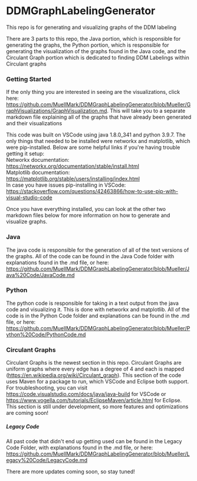# DDMGraphLabelingGenerator

This repo is for generating and visualizing graphs of the DDM labeling

There are 3 parts to this repo, the Java portion, which is responsible for generating the graphs, the Python portion, which is responsible for generating the visualization of the graphs found in the Java code, and the Circulant Graph portion which is dedicated to finding DDM Labelings within Circulant graphs

### Getting Started
If the only thing you are interested in seeing are the visualizations, click here: https://github.com/MuellMark/DDMGraphLabelingGenerator/blob/Mueller/GraphVisualizations/GraphVisualization.md. This will take you to a separate markdown file explaining all of the graphs that have already been generated and their visualizations

This code was built on VSCode using java 1.8.0_341 and python 3.9.7. The only things that needed to be installed were networkx and matplotlib, which were pip-installed. Below are some helpful links if you're having trouble getting it setup:\
Networkx documentation: https://networkx.org/documentation/stable/install.html \
Matplotlib documentation: https://matplotlib.org/stable/users/installing/index.html \
In case you have issues pip-installing in VSCode: https://stackoverflow.com/questions/42463866/how-to-use-pip-with-visual-studio-code

Once you have everything installed, you can look at the other two markdown files below for more information on how to generate and visualize graphs.
### Java
The java code is responsible for the generation of all of the text versions of the graphs. All of the code can be found in the Java Code folder with explanations
found in the .md file, or here: https://github.com/MuellMark/DDMGraphLabelingGenerator/blob/Mueller/Java%20Code/JavaCode.md
### Python
The python code is responsible for taking in a text output from the java code and visualizing it. This is done with networkx and matplotlib. All of the code is in
the Python Code folder and explanations can be found in the .md file, or here: https://github.com/MuellMark/DDMGraphLabelingGenerator/blob/Mueller/Python%20Code/PythonCode.md
### Circulant Graphs
Circulant Graphs is the newest section in this repo. Circulant Graphs are uniform graphs where every edge has a degree of 4 and each is mapped (https://en.wikipedia.org/wiki/Circulant_graph). This section of the code uses Maven for a package to run, which VSCode and Eclipse both support. For troubleshooting, you can visit https://code.visualstudio.com/docs/java/java-build for VSCode or https://www.vogella.com/tutorials/EclipseMaven/article.html for Eclipse. This section is still under development, so more features and optimizations are coming soon!
##### Legacy Code
All past code that didn't end up getting used can be found in the Legacy Code Folder, with explanations found in the .md file, or here: https://github.com/MuellMark/DDMGraphLabelingGenerator/blob/Mueller/Legacy%20Code/LegacyCode.md

There are more updates coming soon, so stay tuned!

